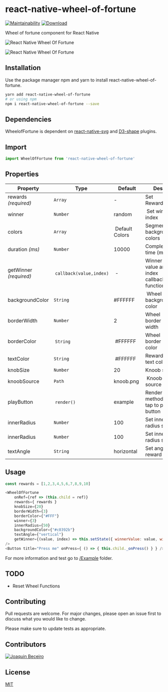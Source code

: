 # react-native-wheel-of-fortune 
[![Maintainability](https://api.codeclimate.com/v1/badges/516712bad4032cba5439/maintainability)](https://codeclimate.com/github/eftalyurtseven/react-native-wheel-of-fortune)
[![Download](https://img.shields.io/npm/dm/react-native-wheel-of-fortune.svg)](https://github.com/eftalyurtseven/react-native-wheel-of-fortune)


Wheel of fortune component for React Native

![React Native Wheel Of Fortune](https://github.com/eftalyurtseven/react-native-wheel-of-fortune/raw/master/assets/images/RNWheelOfFortune.gif "React Native Wheel Of Fortune")

![React Native Wheel Of Fortune](https://github.com/eftalyurtseven/react-native-wheel-of-fortune/raw/master/assets/images/demo.png "React Native Wheel Of Fortune")


## Installation

Use the package manager npm and yarn to install react-native-wheel-of-fortune.

```bash
yarn add react-native-wheel-of-fortune
# or using npm
npm i react-native-wheel-of-fortune --save
```

## Dependencies
WheelofFortune is dependent on [react-native-svg](https://github.com/react-native-community/react-native-svg) and [D3-shape](https://github.com/d3/d3-shape) plugins.

## Import

```js
import WheelOfFortune from 'react-native-wheel-of-fortune'
```

## Properties
Property | Type | Default | Desc
--- | --- | --- | ---
rewards *(required)* | `Array` | - | Set Rewards 
winner | `Number` | random | Set winner index
colors | `Array` | Default Colors | Segment background colors
duration *(ms)* | `Number` | 10000 | Completion time  (ms)
getWinner *(required)* | `callback(value,index)` | - | Winner value and index callback function
backgroundColor | `String` | #FFFFFF | Wheel background color
borderWidth | `Number` | 2 | Wheel border width
borderColor | `String` | #FFFFFF | Wheel border color
textColor | `String` | #FFFFFF | Rewards text color
knobSize | `Number` | 20 | Knoob size
knoobSource | `Path` | knoob.png | Knoob source
playButton | `render()` | example | Render method for tap to play button
innerRadius | `Number` | 100 | Set inner radius size
innerRadius | `Number` | 100 | Set inner radius size
textAngle | `String` | horizontal | Set angle of reward text

## Usage
```js
const rewards = [1,2,3,4,5,6,7,8,9,10]

<WheelOfFortune
    onRef={ref => (this.child = ref)} 
    rewards={ rewards }
    knobSize={20}
    borderWidth={3}
    borderColor={"#FFF"}
    winner={3}
    innerRadius={50}
    backgroundColor={"#c0392b"}
    textAngle={"vertical"}
    getWinner={(value, index) => this.setState({ winnerValue: value, winnerIndex: index })}
/>
<Button title="Press me" onPress={ () => { this.child._onPress() } } />
```
For more information and test go to [/Example](https://github.com/eftalyurtseven/react-native-wheel-of-fortune/tree/master/Example) folder.

## TODO
- Reset Wheel Functions 

## Contributing
Pull requests are welcome. For major changes, please open an issue first to discuss what you would like to change.

Please make sure to update tests as appropriate.

## Contributors
[![Joaquin Beceiro](https://avatars0.githubusercontent.com/u/10049759?s=50 "Joaquin Beceiro")](https://github.com/JoaquinBeceiro)



## License
[MIT](https://choosealicense.com/licenses/mit/)
